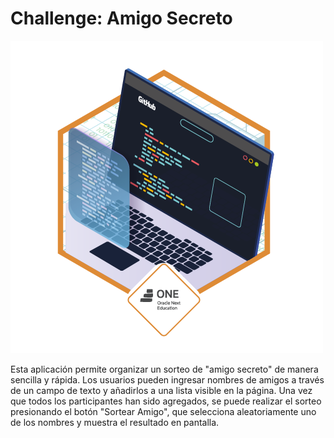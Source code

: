 # Challenge: Amigo Secreto

![Insignia](https://github.com/AgustinMartinez7/ONE-challenge-amigo-secreto/blob/main/assets/Insignia.png)

Esta aplicación permite organizar un sorteo de "amigo secreto" de manera sencilla y rápida. Los usuarios pueden ingresar nombres de amigos a través de un campo de texto y añadirlos a una lista visible en la página. Una vez que todos los participantes han sido agregados, se puede realizar el sorteo presionando el botón "Sortear Amigo", que selecciona aleatoriamente uno de los nombres y muestra el resultado en pantalla.